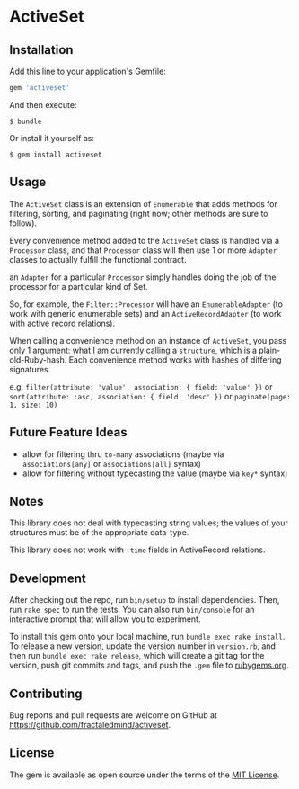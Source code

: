 # ActiveSet

## Installation

Add this line to your application's Gemfile:

```ruby
gem 'activeset'
```

And then execute:

    $ bundle

Or install it yourself as:

    $ gem install activeset

## Usage

The `ActiveSet` class is an extension of `Enumerable` that adds methods for filtering, sorting, and paginating (right now; other methods are sure to follow).

Every convenience method added to the `ActiveSet` class is handled via a `Processor` class, and that `Processor` class will then use 1 or more `Adapter` classes to actually fulfill the functional contract.

an `Adapter` for a particular `Processor` simply handles doing the job of the processor for a particular kind of Set.

So, for example, the `Filter::Processor` will have an `EnumerableAdapter` (to work with generic enumerable sets) and an `ActiveRecordAdapter` (to work with active record relations).

When calling a convenience method on an instance of `ActiveSet`, you pass only 1 argument: what I am currently calling a `structure`, which is a plain-old-Ruby-hash. Each convenience method works with hashes of differing signatures.

e.g. `filter(attribute: 'value', association: { field: 'value' })` or `sort(attribute: :asc, association: { field: 'desc' })` or `paginate(page: 1, size: 10)`

## Future Feature Ideas

- allow for filtering thru `to-many` associations (maybe via `associations[any]` or `associations[all]` syntax)
- allow for filtering without typecasting the value (maybe via `key*` syntax)

## Notes

This library does not deal with typecasting string values; the values of your structures must be of the appropriate data-type.

This library does not work with `:time` fields in ActiveRecord relations.

## Development

After checking out the repo, run `bin/setup` to install dependencies. Then, run `rake spec` to run the tests. You can also run `bin/console` for an interactive prompt that will allow you to experiment.

To install this gem onto your local machine, run `bundle exec rake install`. To release a new version, update the version number in `version.rb`, and then run `bundle exec rake release`, which will create a git tag for the version, push git commits and tags, and push the `.gem` file to [rubygems.org](https://rubygems.org).

## Contributing

Bug reports and pull requests are welcome on GitHub at https://github.com/fractaledmind/activeset.

## License

The gem is available as open source under the terms of the [MIT License](http://opensource.org/licenses/MIT).
